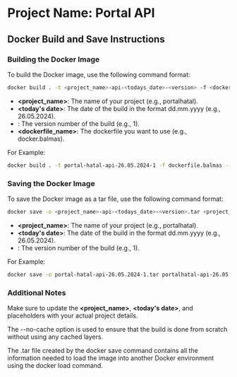 # Project Name: Portal API

## Docker Build and Save Instructions

### Building the Docker Image

To build the Docker image, use the following command format:

```bash
docker build . -t <project_name>-api-<todays_date>-<version> -f <dockerfile_name> --no-cache
```

-   **<project_name>**: The name of your project (e.g., portalhatal).
-   **<today's date>**: The date of the build in the format dd.mm.yyyy (e.g., 26.05.2024).
-   **<version>**: The version number of the build (e.g., 1).
-   **<dockerfile_name>**: The dockerfile you want to use (e.g., docker.balmas).

For Example:

```bash
docker build . -t portal-hatal-api-26.05.2024-1 -f dockerfile.balmas --no-cache
```

### Saving the Docker Image

To save the Docker image as a tar file, use the following command format:

```bash
docker save -o <project_name>-api-<todays_date>-<version>.tar <project_name>-api-<todays_date>-<version>
```

-   **<project_name>**: The name of your project (e.g., portalhatal).
-   **<today's date>**: The date of the build in the format dd.mm.yyyy (e.g., 26.05.2024).
-   **<version>**: The version number of the build (e.g., 1).

For Example:

```bash
docker save -o portal-hatal-api-26.05.2024-1.tar portalhatal-api-26.05.2024-1
```

### Additional Notes

Make sure to update the **<project_name>**, **<today's date>**, and **<version>** placeholders with your actual project details.

The --no-cache option is used to ensure that the build is done from scratch without using any cached layers.

The .tar file created by the docker save command contains all the information needed to load the image into another Docker environment using the docker load command.
